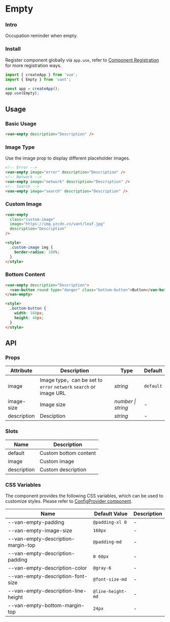# Empty

### Intro

Occupation reminder when empty.

### Install

Register component globally via `app.use`, refer to [Component Registration](#/en-US/advanced-usage#zu-jian-zhu-ce) for more registration ways.

```js
import { createApp } from 'vue';
import { Empty } from 'vant';

const app = createApp();
app.use(Empty);
```

## Usage

### Basic Usage

```html
<van-empty description="Description" />
```

### Image Type

Use the image prop to display different placeholder images.

```html
<!-- Error -->
<van-empty image="error" description="Description" />
<!-- Network -->
<van-empty image="network" description="Description" />
<!-- Search -->
<van-empty image="search" description="Description" />
```

### Custom Image

```html
<van-empty
  class="custom-image"
  image="https://img.yzcdn.cn/vant/leaf.jpg"
  description="Description"
/>

<style>
  .custom-image img {
    border-radius: 100%;
  }
</style>
```

### Bottom Content

```html
<van-empty description="Description">
  <van-button round type="danger" class="bottom-button">Button</van-button>
</van-empty>

<style>
  .bottom-button {
    width: 160px;
    height: 40px;
  }
</style>
```

## API

### Props

| Attribute | Description | Type | Default |
| --- | --- | --- | --- |
| image | Image type，can be set to `error` `network` `search` or image URL | _string_ | `default` |
| image-size | Image size | _number \| string_ | - |
| description | Desciption | _string_ | - |

### Slots

| Name        | Description           |
| ----------- | --------------------- |
| default     | Custom bottom content |
| image       | Custom image          |
| description | Custom description    |

### CSS Variables

The component provides the following CSS variables, which can be used to customize styles. Please refer to [ConfigProvider component](#/en-US/config-provider).

| Name                                | Default Value     | Description |
| ----------------------------------- | ----------------- | ----------- |
| --van-empty-padding                 | `@padding-xl 0`   | -           |
| --van-empty-image-size              | `160px`           | -           |
| --van-empty-description-margin-top  | `@padding-md`     | -           |
| --van-empty-description-padding     | `0 60px`          | -           |
| --van-empty-description-color       | `@gray-6`         | -           |
| --van-empty-description-font-size   | `@font-size-md`   | -           |
| --van-empty-description-line-height | `@line-height-md` | -           |
| --van-empty-bottom-margin-top       | `24px`            | -           |
